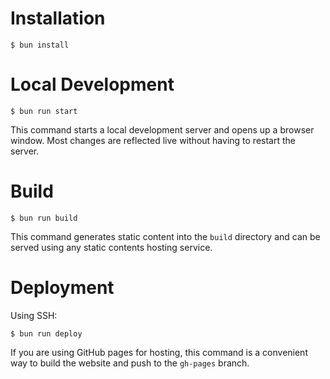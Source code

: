 # Installation

```
$ bun install
```

# Local Development

```
$ bun run start
```

This command starts a local development server and opens up a browser window. Most changes are reflected live without having to restart the server.

# Build

```
$ bun run build
```

This command generates static content into the `build` directory and can be served using any static contents hosting service.

# Deployment

Using SSH:

```
$ bun run deploy
```

If you are using GitHub pages for hosting, this command is a convenient way to build the website and push to the `gh-pages` branch.
